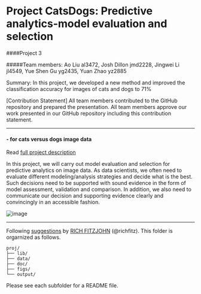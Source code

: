 # Project CatsDogs: Predictive analytics-model evaluation and selection

####Project 3

#####Team members: Ao Liu al3472, Josh Dillon jmd2228, Jingwei Li jl4549, Yue Shen Gu yg2435, Yuan Zhao yz2885

Summary: In this project, we developed a new method and improved the classification accuracy for images of cats and dogs to 71%

[Contribution Statement] All team members contributed to the GitHub repository and prepared the presentation. All team members approve our work presented in our GitHub repository including this contribution statement.

-----------------------------------------------------------------------------------------------------------------------------------------

#### - for cats versus dogs image data

Read [full project description](doc/project3_desc.md)

In this project, we will carry out model evaluation and selection for predictive analytics on image data. As data scientists, we often need to evaluate different modeling/analysis strategies and decide what is the best. Such decisions need to be supported with sound evidence in the form of model assessment, validation and comparison. In addition, we also need to communicate our decision and supporting evidence clearly and convincingly in an accessible fashion.

![image](https://i.ytimg.com/vi/8Ryo8Pf4NNE/hqdefault.jpg)

---
Following [suggestions](http://nicercode.github.io/blog/2013-04-05-projects/) by [RICH FITZJOHN](http://nicercode.github.io/about/#Team) (@richfitz). This folder is orgarnized as follows.

```
proj/
├── lib/
├── data/
├── doc/
├── figs/
└── output/
```

Please see each subfolder for a README file.

